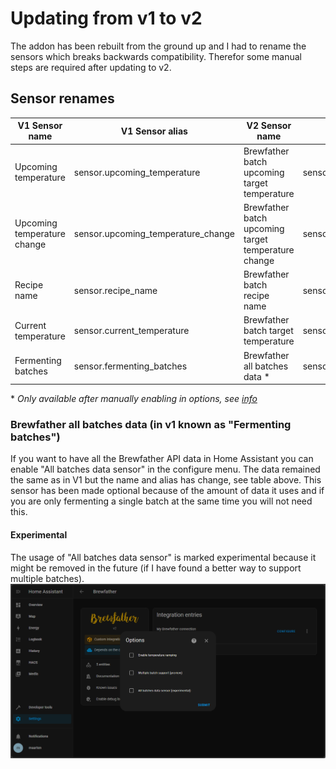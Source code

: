 # Updating from v1 to v2
The addon has been rebuilt from the ground up and I had to rename the sensors which breaks backwards compatibility. Therefor some manual steps are required after updating to v2.

## Sensor renames

| V1 Sensor name              | V1 Sensor alias                    | V2 Sensor name                                      | V2 Sensor alias                                            |
|-----------------------------|------------------------------------|-----------------------------------------------------|------------------------------------------------------------|
| Upcoming temperature        | sensor.upcoming_temperature        | Brewfather batch upcoming target temperature        | sensor.brewfather_batch_upcoming_target_temperature        |
| Upcoming temperature change | sensor.upcoming_temperature_change | Brewfather batch upcoming target temperature change | sensor.brewfather_batch_upcoming_target_temperature_change |
| Recipe name                 | sensor.recipe_name                 | Brewfather batch recipe name                        | sensor.brewfather_batch_recipe_name                        |
| Current temperature         | sensor.current_temperature         | Brewfather batch target temperature                 | sensor.brewfather_batch_target_temperature                 |
| Fermenting batches          | sensor.fermenting_batches          | Brewfather all batches data *                       | sensor.brewfather_all_batches_data                         |

\* *Only available after manually enabling in options, see [info](#all-batches-data)*

### <a name="all-batches-data"></a>Brewfather all batches data (in v1 known as "Fermenting batches")
If you want to have all the Brewfather API data in Home Assistant you can enable "All batches data sensor" in the configure menu. 
The data remained the same as in V1 but the name and alias has change, see table above. This sensor has been made optional because of the amount of data it uses and 
if you are only fermenting a single batch at the same time you will not need this.

#### Experimental
The usage of "All batches data sensor" is marked experimental because it might be removed in the future (if I have found a better way to support multiple batches).
![Options menu](images/v2/configure_options-popup.png)